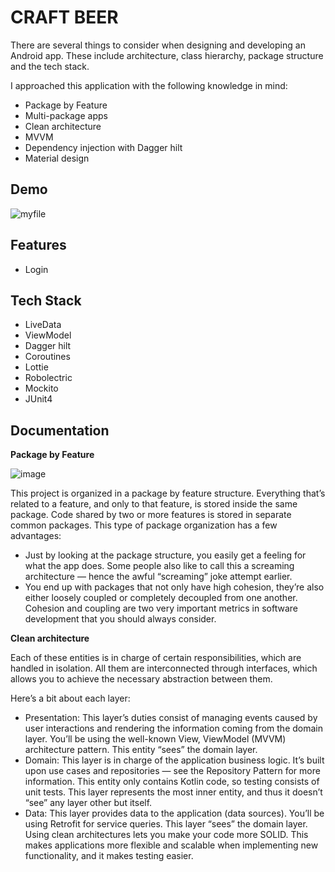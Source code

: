 
# CRAFT BEER


There are several things to consider when designing and developing an Android app. These include architecture, class hierarchy, package structure and the tech stack.

I approached this application with the following knowledge in mind:

- Package by Feature
- Multi-package apps
- Clean architecture
- MVVM
- Dependency injection with Dagger hilt
- Material design





## Demo

![myfile](https://drive.google.com/uc?export=view&id=1ePBBf-9WAJPz_hxNkyhWQ08hyQYSNV2z)

## Features

- Login


## Tech Stack

- LiveData
- ViewModel
- Dagger hilt
- Coroutines
- Lottie
- Robolectric
- Mockito
- JUnit4

## Documentation

**Package by Feature** 

![image](https://drive.google.com/uc?export=view&id=1iKJ-4cCXC5VXVr264gHRyeEhvsaN-uTi)

This project is organized in a package by feature structure. Everything that’s related to a feature, and only to that feature, is stored inside the same package. Code shared by two or more features is stored in separate common packages. This type of package organization has a few advantages:

- Just by looking at the package structure, you easily get a feeling for what the app does. Some people also like to call this a screaming architecture — hence the awful “screaming” joke attempt earlier.
- You end up with packages that not only have high cohesion, they’re also either loosely coupled or completely decoupled from one another. Cohesion and coupling are two very important metrics in software development that you should always consider.


**Clean architecture**

Each of these entities is in charge of certain responsibilities, which are handled in isolation. All them are interconnected through interfaces, which allows you to achieve the necessary abstraction between them.

Here’s a bit about each layer:

- Presentation: This layer’s duties consist of managing events caused by user interactions and rendering the information coming from the domain layer. You’ll be using the well-known View, ViewModel (MVVM) architecture pattern. This entity “sees” the domain layer.
- Domain: This layer is in charge of the application business logic. It’s built upon use cases and repositories — see the Repository Pattern for more information. This entity only contains Kotlin code, so testing consists of unit tests. This layer represents the most inner entity, and thus it doesn’t “see” any layer other but itself.
- Data: This layer provides data to the application (data sources). You’ll be using Retrofit for service queries. This layer “sees” the domain layer.
Using clean architectures lets you make your code more SOLID. This makes applications more flexible and scalable when implementing new functionality, and it makes testing easier.
